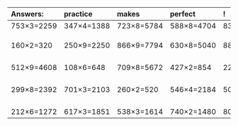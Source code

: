 | Answers: | practice | makes | perfect | ! |
| :--- | :--- | :--- | :--- | :--- |
| 753×3=2259 | 347×4=1388 | 723×8=5784 | 588×8=4704 | 833×9=7497 | 
|   |   |   |   |   | 
|   |   |   |   |   | 
|   |   |   |   |   | 
| 160×2=320 | 250×9=2250 | 866×9=7794 | 630×8=5040 | 881×4=3524 | 
|   |   |   |   |   | 
|   |   |   |   |   | 
|   |   |   |   |   | 
|   |   |   |   |   | 
| 512×9=4608 | 108×6=648 | 709×8=5672 | 427×2=854 | 221×6=1326 | 
|   |   |   |   |   | 
|   |   |   |   |   | 
|   |   |   |   |   | 
|   |   |   |   |   | 
| 299×8=2392 | 701×3=2103 | 260×2=520 | 546×4=2184 | 508×8=4064 | 
|   |   |   |   |   | 
|   |   |   |   |   | 
|   |   |   |   |   | 
|   |   |   |   |   | 
| 212×6=1272 | 617×3=1851 | 538×3=1614 | 740×2=1480 | 805×7=5635 | 
